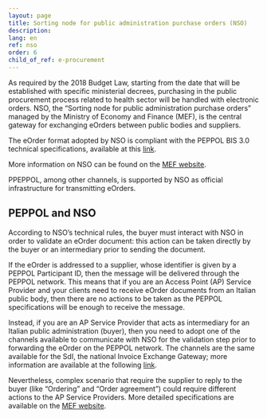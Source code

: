 ```yaml
---
layout: page
title: Sorting node for public administration purchase orders (NSO)
description:
lang: en
ref: nso
order: 6
child_of_ref: e-procurement
---
```


As required by the 2018 Budget Law, starting from the date that will be established with specific ministerial decrees,
purchasing in the public procurement process related to health sector will be handled with electronic orders.
NSO, the “Sorting node for public administration purchase orders” managed by the Ministry of Economy and Finance (MEF),
is the central gateway for exchanging eOrders between public bodies and suppliers.

The eOrder format adopted by NSO is compliant with the PEPPOL BIS 3.0 technical specifications, available at this [link](https://docs.peppol.eu/poacc/upgrade-3/).

More information on NSO can be found on the <a aria-label="Ministry of Economy and Finance - External link" href="http://www.rgs.mef.gov.it/VERSIONE-I/e_government/amministrazioni_pubbliche/acquisti_pubblici_in_rete_apir/nodo_di_smistamento_degli_ordini_di_acquisto_delle_amministrazioni_pubbliche_nso/" title="External link">MEF website</a>.

PPEPPOL, among other channels, is supported by NSO as official infrastructure for transmitting eOrders.

## PEPPOL and NSO

According to NSO’s technical rules, the buyer must interact with NSO in order to validate an eOrder document:
this action can be taken directly by the buyer or an intermediary prior to sending the document.

If the eOrder is addressed to a supplier, whose identifier is given by a PEPPOL Participant ID,
then the message will be delivered through the PEPPOL network. This means that if you are an Access Point (AP)
Service Provider and your clients need to receive eOrder documents from an Italian public body,
then there are no actions to be taken as the PEPPOL specifications will be enough to receive the message.

Instead, if you are an AP Service Provider that acts as intermediary for an Italian public administration (buyer),
then you need to adopt one of the channels available to communicate with NSO for the validation step prior to forwarding
the eOrder on the PEPPOL network. The channels are the same available for the SdI, the national Invoice Exchange Gateway;
more information are available at the following <a aria-label="FatturaPa - External link" href="https://www.fatturapa.gov.it/export/fatturazione/en/normativa/f-3.htm" title="External link">link</a>.

Nevertheless, complex scenario that require the supplier to reply to the buyer (like “Ordering” and “Order agreement”)
could require different actions to the AP Service Providers. More detailed specifications are available on the
<a aria-label="Ministry of Economy and Finance - External link" href="http://www.rgs.mef.gov.it/VERSIONE-I/e_government/amministrazioni_pubbliche/acquisti_pubblici_in_rete_apir/nodo_di_smistamento_degli_ordini_di_acquisto_delle_amministrazioni_pubbliche_nso/" title="External link">MEF website</a>.
